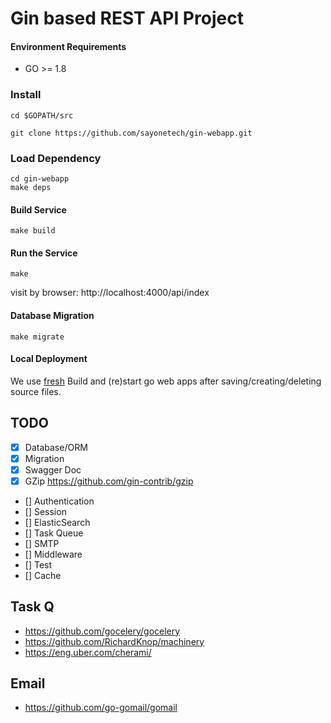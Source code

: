 # Gin based REST API Project


#### Environment Requirements

- GO >= 1.8

### Install

```
cd $GOPATH/src

git clone https://github.com/sayonetech/gin-webapp.git

```
### Load Dependency

```
cd gin-webapp
make deps
```

#### Build Service
```
make build
```

#### Run the Service
```
make
```

visit by browser: http://localhost:4000/api/index

#### Database Migration
```
make migrate
```

#### Local Deployment

We use [fresh](https://github.com/pilu/fresh) Build and (re)start go web apps after saving/creating/deleting source files.

## TODO

- [x] Database/ORM
- [x] Migration
- [x] Swagger Doc
- [x] GZip https://github.com/gin-contrib/gzip
- [] Authentication
- [] Session
- [] ElasticSearch
- [] Task Queue
- [] SMTP
- [] Middleware
- [] Test
- [] Cache


## Task Q
  * https://github.com/gocelery/gocelery
  * https://github.com/RichardKnop/machinery
  * https://eng.uber.com/cherami/

## Email
 * https://github.com/go-gomail/gomail
